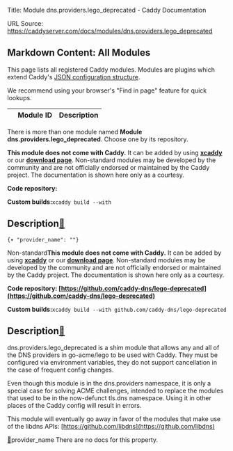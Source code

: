 Title: Module dns.providers.lego_deprecated - Caddy Documentation

URL Source: https://caddyserver.com/docs/modules/dns.providers.lego_deprecated

Markdown Content:
All Modules
-----------

This page lists all registered Caddy modules. Modules are plugins which extend Caddy's [JSON configuration structure](https://caddyserver.com/docs/json/).

We recommend using your browser's "Find in page" feature for quick lookups.

|  | Module ID | Description |
| --- | --- | --- |

There is more than one module named **Module dns.providers.lego_deprecated**. Choose one by its repository.

**This module does not come with Caddy.** It can be added by using **[xcaddy](https://caddyserver.com/docs/build#xcaddy)** or our **[download page](https://caddyserver.com/download)**. Non-standard modules may be developed by the community and are not officially endorsed or maintained by the Caddy project. The documentation is shown here only as a courtesy.

**Code repository:**

**Custom builds:**`xcaddy build --with`

Description[🔗](https://caddyserver.com/docs/modules/dns.providers.lego_deprecated#docs "Direct link")
------------------------------------------------------------------------------------------------------

`{▾	"provider_name": ""}`

Non-standard**This module does not come with Caddy.** It can be added by using **[xcaddy](https://caddyserver.com/docs/build#xcaddy)** or our **[download page](https://caddyserver.com/download)**. Non-standard modules may be developed by the community and are not officially endorsed or maintained by the Caddy project. The documentation is shown here only as a courtesy.

**Code repository: [https://github.com/caddy-dns/lego-deprecated](https://github.com/caddy-dns/lego-deprecated)**

**Custom builds:**`xcaddy build --with github.com/caddy-dns/lego-deprecated`

Description[🔗](https://caddyserver.com/docs/modules/dns.providers.lego_deprecated#docs "Direct link")
------------------------------------------------------------------------------------------------------

dns.providers.lego_deprecated is a shim module that allows any and all of the DNS providers in go-acme/lego to be used with Caddy. They must be configured via environment variables, they do not support cancellation in the case of frequent config changes.

Even though this module is in the dns.providers namespace, it is only a special case for solving ACME challenges, intended to replace the modules that used to be in the now-defunct tls.dns namespace. Using it in other places of the Caddy config will result in errors.

This module will eventually go away in favor of the modules that make use of the libdns APIs: [https://github.com/libdns](https://github.com/libdns)

[🔗](https://caddyserver.com/docs/modules/dns.providers.lego_deprecated#provider_name)provider_name
There are no docs for this property.
